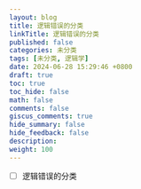 ```yaml
---
layout: blog
title: 逻辑错误的分类
linkTitle: 逻辑错误的分类
published: false
categories: 未分类
tags: [未分类, 逻辑学]
date: 2024-06-28 15:29:46 +0800
draft: true
toc: true
toc_hide: false
math: false
comments: false
giscus_comments: true
hide_summary: false
hide_feedback: false
description: 
weight: 100
---
```


- [ ] 逻辑错误的分类